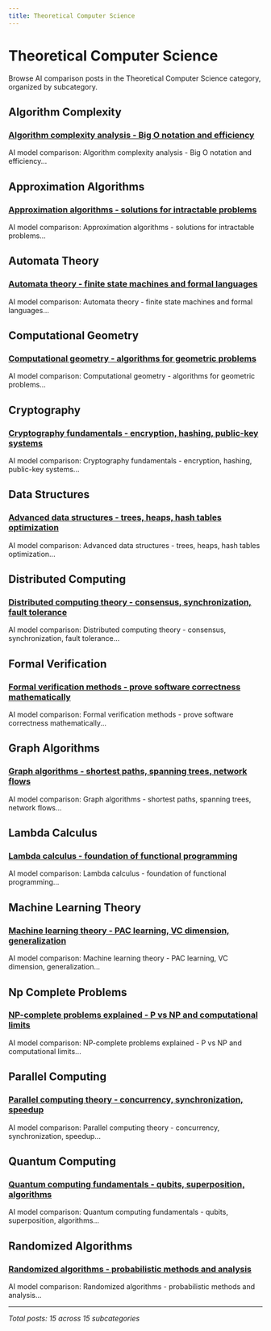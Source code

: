 ```yaml
---
title: Theoretical Computer Science
---
```


# Theoretical Computer Science

Browse AI comparison posts in the Theoretical Computer Science category, organized by subcategory.

## Algorithm Complexity

### [Algorithm complexity analysis - Big O notation and efficiency](algorithm-complexity/gemini-vs-grok-vs-mistral-algorithm-complexity-5747.md)

AI model comparison: Algorithm complexity analysis - Big O notation and efficiency...

## Approximation Algorithms

### [Approximation algorithms - solutions for intractable problems](approximation-algorithms/claude-vs-deepseek-vs-gemini-approximation-algorithms-4763.md)

AI model comparison: Approximation algorithms - solutions for intractable problems...

## Automata Theory

### [Automata theory - finite state machines and formal languages](automata-theory/gemini-vs-grok-vs-mistral-automata-theory-9687.md)

AI model comparison: Automata theory - finite state machines and formal languages...

## Computational Geometry

### [Computational geometry - algorithms for geometric problems](computational-geometry/claude-vs-grok-vs-mistral-computational-geometry-9422.md)

AI model comparison: Computational geometry - algorithms for geometric problems...

## Cryptography

### [Cryptography fundamentals - encryption, hashing, public-key systems](cryptography/gemini-vs-grok-vs-mistral-cryptography-6902.md)

AI model comparison: Cryptography fundamentals - encryption, hashing, public-key systems...

## Data Structures

### [Advanced data structures - trees, heaps, hash tables optimization](data-structures/deepseek-vs-gemini-vs-grok-data-structures-1658.md)

AI model comparison: Advanced data structures - trees, heaps, hash tables optimization...

## Distributed Computing

### [Distributed computing theory - consensus, synchronization, fault tolerance](distributed-computing/gemini-vs-grok-vs-mistral-distributed-computing-5891.md)

AI model comparison: Distributed computing theory - consensus, synchronization, fault tolerance...

## Formal Verification

### [Formal verification methods - prove software correctness mathematically](formal-verification/chatgpt-vs-deepseek-vs-gemini-formal-verification-8128.md)

AI model comparison: Formal verification methods - prove software correctness mathematically...

## Graph Algorithms

### [Graph algorithms - shortest paths, spanning trees, network flows](graph-algorithms/deepseek-vs-gemini-vs-mistral-graph-algorithms-5411.md)

AI model comparison: Graph algorithms - shortest paths, spanning trees, network flows...

## Lambda Calculus

### [Lambda calculus - foundation of functional programming](lambda-calculus/deepseek-vs-grok-vs-mistral-lambda-calculus-6121.md)

AI model comparison: Lambda calculus - foundation of functional programming...

## Machine Learning Theory

### [Machine learning theory - PAC learning, VC dimension, generalization](machine-learning-theory/chatgpt-vs-deepseek-vs-grok-machine-learning-theory-5362.md)

AI model comparison: Machine learning theory - PAC learning, VC dimension, generalization...

## Np Complete Problems

### [NP-complete problems explained - P vs NP and computational limits](np-complete-problems/deepseek-vs-gemini-vs-mistral-np-complete-problems-3649.md)

AI model comparison: NP-complete problems explained - P vs NP and computational limits...

## Parallel Computing

### [Parallel computing theory - concurrency, synchronization, speedup](parallel-computing/chatgpt-vs-grok-vs-mistral-parallel-computing-3611.md)

AI model comparison: Parallel computing theory - concurrency, synchronization, speedup...

## Quantum Computing

### [Quantum computing fundamentals - qubits, superposition, algorithms](quantum-computing/chatgpt-vs-deepseek-vs-gemini-quantum-computing-1531.md)

AI model comparison: Quantum computing fundamentals - qubits, superposition, algorithms...

## Randomized Algorithms

### [Randomized algorithms - probabilistic methods and analysis](randomized-algorithms/gemini-vs-grok-vs-mistral-randomized-algorithms-1114.md)

AI model comparison: Randomized algorithms - probabilistic methods and analysis...

---

*Total posts: 15 across 15 subcategories*
